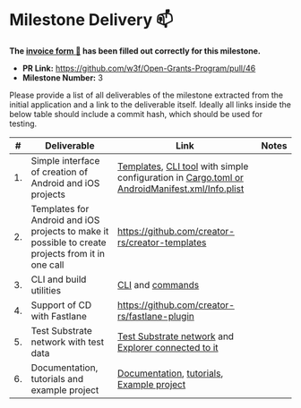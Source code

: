 # Milestone Delivery :mailbox:

**The [invoice form :pencil:](https://forms.gle/8Wx7nxtq8fKrsuEz8) has been filled out correctly for this milestone.**  

* **PR Link:** https://github.com/w3f/Open-Grants-Program/pull/46 
* **Milestone Number:** 3

Please provide a list of all deliverables of the milestone extracted from the initial application and a link to the deliverable itself. Ideally all links inside the below table should include a commit hash, which should be used for testing.

| # | Deliverable | Link | Notes |
| ------------- | ------------- | ------------- |------------- |
| 1. | Simple interface of creation of Android and iOS projects | [Templates](https://github.com/creator-rs/creator-templates), [CLI tool](https://github.com/creator-rs/creator/wiki/Command-line-tool) with simple configuration in [Cargo.toml or AndroidManifest.xml/Info.plist](https://github.com/creator-rs/creator/blob/v0.4.1/crates/cargo-creator/src/cargo_manifest.rs) | 
| 2. | Templates for Android and iOS projects to make it possible to create projects from it in one call | https://github.com/creator-rs/creator-templates |
| 3. | CLI and build utilities | [CLI](https://github.com/creator-rs/creator/tree/v0.4.1/crates/cargo-creator) and [commands](https://github.com/creator-rs/creator/tree/v0.4.1/crates/creator-tools) |
| 4. | Support of CD with Fastlane | https://github.com/creator-rs/fastlane-plugin |
| 5. | Test Substrate network with test data | [Test Substrate network](http://207.154.228.105:3000/) and [Explorer connected to it](https://github.com/creator-rs/creator/tree/v0.4.1/examples/explorer) |
| 6. | Documentation, tutorials and example project | [Documentation](https://github.com/creator-rs/creator/wiki), [tutorials](https://github.com/creator-rs/creator/wiki/Hello-world!), [Example project](https://github.com/creator-rs/creator/tree/v0.4.1/examples) |
